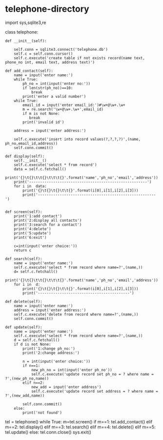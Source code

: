# telephone-directory
import sys,sqlite3,re

class telephone:

    def __init__(self):

        self.conn = sqlite3.connect('telephone.db')
        self.c = self.conn.cursor()
        self.c.execute('create table if not exists record(name text, phone_no int, email text, address text)')

    def add_contact(self):
        name = input('enter name:')
        while True:
            ph_no = int(input('enter no:'))
            if len(str(ph_no))==10:
                break
            print('enter a valid number')
        while True:
            email_id = input('enter email_id:')#\w+@\w+.\w+
            m = re.search('\w+@\w+.\w+',email_id)
            if m is not None:
               break
            print('invalid id')
        
        address = input('enter address:')

        self.c.execute('insert into record values(?,?,?,?)',(name, ph_no,email_id,address))
        self.conn.commit()

    def display(self):
        self.__init__()
        self.c.execute('select * from record')
        data = self.c.fetchall()
        print('{}\t{}\t\t{}\t\t\t{}'.format('name','ph_no','email','address'))
        print('------------------------------------------------------')
        for i in  data:
            print('{}\t{}\t{}\t\t{}'.format(i[0],i[1],i[2],i[3]))
            print('------------------------------------------------------')
        

    def screen(self):
        print('1:add contact')
        print('2:display all contacts')
        print('3:search for a contact')
        print('4:delete')
        print('5:update')
        print('6:exit')

        c=int(input('enter choice:'))
        return c
    
    def search(self):
        name = input('enter name:')
        self.c.execute('select * from record where name=?',(name,))
        d= self.c.fetchall()
        print('{}\t{}\t\t{}\t\t\t{}'.format('name','ph_no','email','address'))
        for i in  d:
            print('{}\t{}\t{}\t\t{}'.format(i[0],i[1],i[2],i[3]))
            print('------------------------------------------')

    def delete(self):
        name = input('enter name:')
        address = input('enter address:')
        self.c.execute('delete from record where name=?',(name,))
        self.conn.commit()

    def update(self):
        name = input('enter name:')
        self.c.execute('select * from record where name=?',(name,))
        d = self.c.fetchall()
        if d is not None:
            print('1:change ph_no:')
            print('2:change address:')

            n = int(input('enter choice:'))
            if n==1:
                new_ph_no = int(input('enter ph_no'))
                self.c.execute('update record set ph_no = ? where name = ?',(new_ph_no,name))
            elif n==2:
                new_add = input('enter address')
                self.c.execute('update record set address = ? where name = ?',(new_add,name))

            self.conn.commit()
        else:
            print('not found')

    
tel = telephone()
while True:
    m=tel.screen()
    if m==1:
        tel.add_contact()
    elif m==2:
        tel.display()
    elif m==3:
        tel.search()
    elif m==4:
        tel.delete()
    elif m==5:
        tel.update()
    else:
        tel.conn.close()
        sys.exit()
